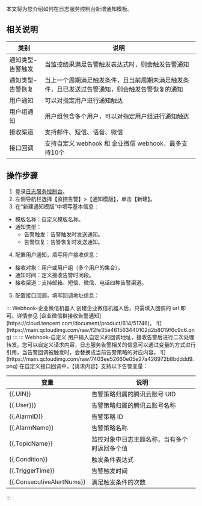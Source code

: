 本文将为您介绍如何在日志服务控制台新增通知模板。
## 相关说明

| 类别              | 说明                                                         |
| ----------------- | ------------------------------------------------------------ |
| 通知类型-告警触发 | 当监控结果满足告警触发表达式时，则会触发告警通知             |
| 通知类型-告警恢复 | 当上一个周期满足触发条件，且当前周期未满足触发条件，且已发送过告警通知，则会触发告警恢复的通知 |
| 用户通知          | 可以对指定用户进行通知触达                                   |
| 用户组通知        | 用户组包含多个用户，可以对指定用户组进行通知触达             |
| 接收渠道          | 支持邮件、短信、语音、微信                                   |
| 接口回调          | 支持自定义 webhook 和 企业微信 webhook，最多支持10个          |



## 操作步骤
1. 登录[日志服务控制台](https://console.cloud.tencent.com/cls/monitor/notice/create)。
2. 左侧导航栏选择【监控告警】>【通知模版】，单击【新建】。
3. 在“新建通知模版”中填写基本信息：
 - 模版名称：自定义模版名称。
 - 通知类型：
    - 告警触发：告警触发时发送通知。
    - 告警恢复：告警恢复时发送通知。
4. 配置用户通知，填写用户接收信息：
 - 接收对象：用户或用户组（多个用户的集合）。
 - 通知时间：定义接收告警时间段。
 - 接收渠道：支持邮箱、短信、微信、电话四种告警渠道。
5. 配置接口回调，填写回调地址信息：
<dx-tabs>
::: Webhook-企业微信机器人
创建企业微信机器人后，只需填入回调的 url 即可。详情参见 [企业微信群接收告警通知](https://cloud.tencent.com/document/product/614/51746)。
![](https://main.qcloudimg.com/raw/f2fe35e461563440102d2b8019f6c9c6.png)
:::
::: Webhook-自定义
用户输入自定义的回调地址，接收告警后进行二次处理转发。您可以自定义请求内容，日志服务告警相关的信息可以通过变量的方式进行引用，当告警回调被触发时，会替换成当前告警策略的对应内容。
![](https://main.qcloudimg.com/raw/7403ee52660e05e27a426972b8bdddd9.png)
在自定义接口回调中，【请求内容】支持以下告警变量：
	
  | 变量             | 说明                                         |
  | ---------------- | -------------------------------------------- |
  | {{.UIN}}         | 告警策略归属的腾讯云账号 UID                  |
  | {{.User}}}       | 告警策略归属的腾讯云账号名称                 |
  | {{.AlarmID}}     | 告警策略 ID                                   |
  | {{.AlarmName}}   | 告警策略名称                                 |
  | {{.TopicName}}   | 监控对象中日志主题名称，当有多个时返回多个值 |
  | {{.Condition}}   | 触发条件表达式                               |
  | {{.TriggerTime}} | 告警触发时间                                 |
  | {{.ConsecutiveAlertNums}} | 满足触发条件的次数                   |
:::
</dx-tabs>

	


  



